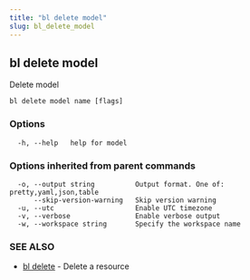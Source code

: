 ```yaml
---
title: "bl delete model"
slug: bl_delete_model
---
```

## bl delete model

Delete model

```
bl delete model name [flags]
```

### Options

```
  -h, --help   help for model
```

### Options inherited from parent commands

```
  -o, --output string          Output format. One of: pretty,yaml,json,table
      --skip-version-warning   Skip version warning
  -u, --utc                    Enable UTC timezone
  -v, --verbose                Enable verbose output
  -w, --workspace string       Specify the workspace name
```

### SEE ALSO

* [bl delete](bl_delete.md)	 - Delete a resource

